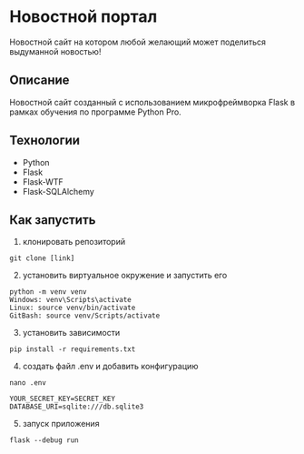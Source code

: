 # Новостной портал
Новостной сайт на котором любой желающий может поделиться выдуманной новостью!

## Описание
Новостной сайт созданный с использованием микрофреймворка Flask в рамках обучения по программе Python Pro.

## Технологии
- Python
- Flask
- Flask-WTF
- Flask-SQLAlchemy

## Как запустить
1. клонировать репозиторий
```
git clone [link]
```
2. установить виртуальное окружение и запустить его
```commandline
python -m venv venv
Windows: venv\Scripts\activate
Linux: source venv/bin/activate
GitBash: source venv/Scripts/activate
```
3. установить зависимости
```commandline
pip install -r requirements.txt
```
4. создать файл .env и добавить конфигурацию
```commandline
nano .env
```
```text
YOUR_SECRET_KEY=SECRET_KEY
DATABASE_URI=sqlite:///db.sqlite3
```
5. запуск приложения
```commandline
flask --debug run
```